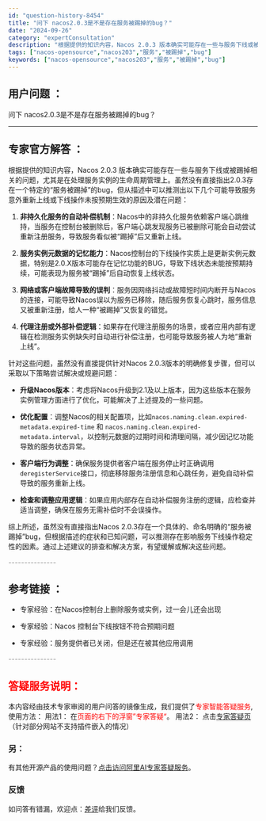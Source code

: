 ```yaml
---
id: "question-history-8454"
title: "问下 nacos2.0.3是不是存在服务被踢掉的bug？"
date: "2024-09-26"
category: "expertConsultation"
description: "根据提供的知识内容，Nacos 2.0.3 版本确实可能存在一些与服务下线或被踢掉相关的问题，尤其是在处理服务实例的生命周期管理上。虽然没有直接指出2.0.3存在一个特定的“服务被踢掉”的bug，但从描述中可以推测出以下几个可能导致服务意外重新上线或下线操作未按预期生效的原因及潜在问题：1. **非"
tags: ["nacos-opensource","nacos203","服务","被踢掉","bug"]
keywords: ["nacos-opensource","nacos203","服务","被踢掉","bug"]
---
```


## 用户问题 ： 
 问下 nacos2.0.3是不是存在服务被踢掉的bug？  

---------------
## 专家官方解答 ：

根据提供的知识内容，Nacos 2.0.3 版本确实可能存在一些与服务下线或被踢掉相关的问题，尤其是在处理服务实例的生命周期管理上。虽然没有直接指出2.0.3存在一个特定的“服务被踢掉”的bug，但从描述中可以推测出以下几个可能导致服务意外重新上线或下线操作未按预期生效的原因及潜在问题：

1. **非持久化服务的自动补偿机制**：Nacos中的非持久化服务依赖客户端心跳维持，当服务在控制台被删除后，客户端心跳发现服务已被删除可能会自动尝试重新注册服务，导致服务看似被“踢掉”后又重新上线。

2. **服务实例元数据的记忆能力**：Nacos控制台的下线操作实质上是更新实例元数据，特别是2.0.X版本可能存在记忆功能的BUG，导致下线状态未能按预期持续，可能表现为服务被“踢掉”后自动恢复上线状态。

3. **网络或客户端故障导致的误判**：服务因网络抖动或故障短时间内断开与Nacos的连接，可能导致Nacos误以为服务已移除，随后服务恢复心跳时，服务信息又被重新注册，给人一种“被踢掉”又恢复的错觉。

4. **代理注册或外部补偿逻辑**：如果存在代理注册服务的场景，或者应用内部有逻辑在检测服务实例缺失时自动进行补偿注册，也可能导致服务被人为地“重新上线”。

针对这些问题，虽然没有直接提供针对Nacos 2.0.3版本的明确修复步骤，但可以采取以下策略尝试解决或规避问题：

- **升级Nacos版本**：考虑将Nacos升级到2.1及以上版本，因为这些版本在服务实例管理方面进行了优化，可能解决了上述提及的一些问题。
  
- **优化配置**：调整Nacos的相关配置项，比如`nacos.naming.clean.expired-metadata.expired-time` 和 `nacos.naming.clean.expired-metadata.interval`，以控制元数据的过期时间和清理间隔，减少因记忆功能导致的服务状态异常。

- **客户端行为调整**：确保服务提供者客户端在服务停止时正确调用`deregisterService`接口，彻底移除服务注册信息和心跳任务，避免自动补偿导致的服务重新上线。

- **检查和调整应用逻辑**：如果应用内部存在自动补偿服务注册的逻辑，应检查并适当调整，确保在服务无需补偿时不会误操作。

综上所述，虽然没有直接指出Nacos 2.0.3存在一个具体的、命名明确的“服务被踢掉”bug，但根据描述的症状和已知问题，可以推测存在影响服务下线操作稳定性的因素。通过上述建议的排查和解决方案，有望缓解或解决这些问题。


<font color="#949494">---------------</font> 


## 参考链接 ：

* 专家经验：在Nacos控制台上删除服务或实例，过一会儿还会出现 
 
 * 专家经验：Nacos 控制台下线按钮不符合预期问题 
 
 * 专家经验：服务提供者已关闭，但是还在被其他应用调用 


 <font color="#949494">---------------</font> 
 


## <font color="#FF0000">答疑服务说明：</font> 

本内容经由技术专家审阅的用户问答的镜像生成，我们提供了<font color="#FF0000">专家智能答疑服务</font>,使用方法：
用法1： 在<font color="#FF0000">页面的右下的浮窗”专家答疑“</font>。
用法2： 点击[专家答疑页](https://answer.opensource.alibaba.com/docs/intro)（针对部分网站不支持插件嵌入的情况）
### 另：


有其他开源产品的使用问题？[点击访问阿里AI专家答疑服务](https://answer.opensource.alibaba.com/docs/intro)。
### 反馈
如问答有错漏，欢迎点：[差评](https://ai.nacos.io/user/feedbackByEnhancerGradePOJOID?enhancerGradePOJOId=13671)给我们反馈。
